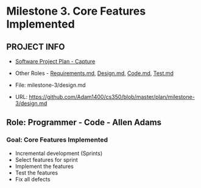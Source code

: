 # Milestone 3. Core Features Implemented

## PROJECT INFO
* [Software Project Plan - Capture](https://capture350.herokuapp.com/)

* Other Roles - [Requirements.md](requirements.md), [Design.md](design.md), [Code.md](code.md), [Test.md](test.md)

* File: milestone-3/design.md

* URL: https://github.com/Adam1400/cs350/blob/master/plan/milestone-3/design.md

## Role: Programmer - Code - Allen Adams

### Goal: Core Features Implemented

* Incremental development (Sprints)
* Select features for sprint
* Implement the features
* Test the features
* Fix all defects